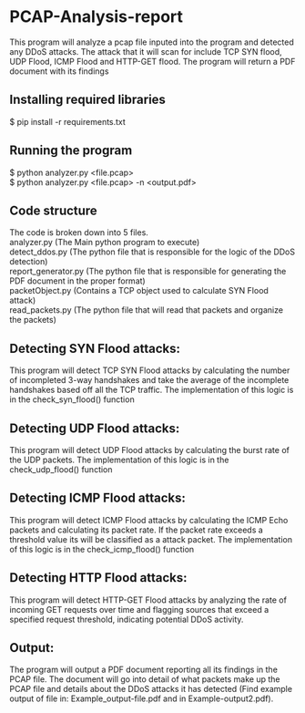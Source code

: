 # PCAP-Analysis-report
This program will analyze a pcap file inputed into the program and detected any DDoS attacks. The attack that it will scan for include TCP SYN flood, UDP Flood, ICMP Flood and HTTP-GET flood. The program will return a PDF document with its findings
## Installing required libraries
$ pip install -r requirements.txt
## Running the program 
$ python analyzer.py <file.pcap> <br> $ python analyzer.py <file.pcap> -n <output.pdf>

## Code structure
The code is broken down into 5 files. <br>
analyzer.py (The Main python program to execute) <br> detect_ddos.py (The python file that is responsible for the logic of the DDoS detection) <br> report_generator.py (The python file that is responsible for generating the PDF document in the proper format) <br> packetObject.py (Contains a TCP object used to calculate SYN Flood attack) <br>read_packets.py (The python file that will read that packets and organize the packets)

## Detecting SYN Flood attacks: 
This program will detect TCP SYN Flood attacks by calculating the number of incompleted 3-way handshakes and take the average of the incomplete handshakes based off all the TCP traffic. The implementation of this logic is in the check_syn_flood() function

## Detecting UDP Flood attacks:
This program will detect UDP Flood attacks by calculating the burst rate of the UDP packets.
The implementation of this logic is in the check_udp_flood() function


## Detecting ICMP Flood attacks:
This program will detect ICMP Flood attacks by calculating the ICMP Echo packets and calculating its packet rate. If the packet rate exceeds a threshold value its will be classified as a attack packet. The implementation of this logic is in the check_icmp_flood() function

## Detecting HTTP Flood attacks:
This program will detect HTTP-GET Flood attacks by analyzing the rate of incoming GET requests over time and flagging sources that exceed a specified request threshold, indicating potential DDoS activity. 



## Output:
The program will output a PDF document reporting all its findings in the PCAP file. The document will go into detail of what packets make up the PCAP file and details about the DDoS attacks it has detected (Find example output of file in: Example_output-file.pdf and in Example-output2.pdf). 


